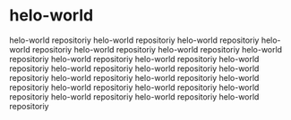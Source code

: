 # helo-world
helo-world repositoriy helo-world repositoriy helo-world repositoriy helo-world repositoriy helo-world repositoriy helo-world repositoriy helo-world repositoriy helo-world repositoriy helo-world repositoriy helo-world repositoriy helo-world repositoriy helo-world repositoriy helo-world repositoriy helo-world repositoriy helo-world repositoriy helo-world repositoriy helo-world repositoriy helo-world repositoriy helo-world repositoriy helo-world repositoriy helo-world repositoriy helo-world repositoriy 
